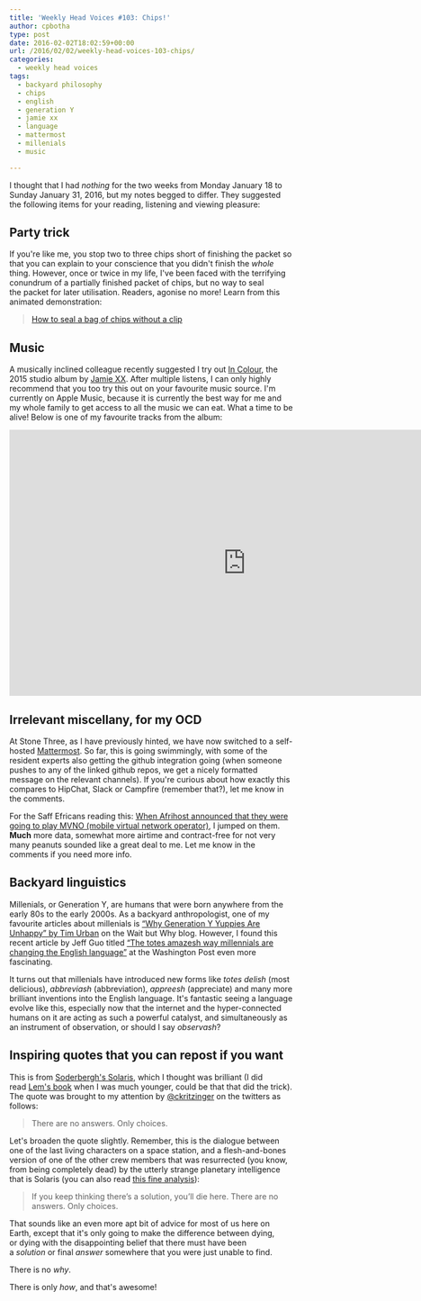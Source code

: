 ```yaml
---
title: 'Weekly Head Voices #103: Chips!'
author: cpbotha
type: post
date: 2016-02-02T18:02:59+00:00
url: /2016/02/02/weekly-head-voices-103-chips/
categories:
  - weekly head voices
tags:
  - backyard philosophy
  - chips
  - english
  - generation Y
  - jamie xx
  - language
  - mattermost
  - millenials
  - music

---
```

I thought that I had _nothing_ for the two weeks from Monday January 18 to Sunday January 31, 2016, but my notes begged to differ. They suggested the following items for your reading, listening and viewing pleasure:

## Party trick

If you're like me, you stop two to three chips short of finishing the packet so that you can explain to your conscience that you didn't finish the _whole_ thing. However, once or twice in my life, I've been faced with the terrifying conundrum of a partially finished packet of chips, but no way to seal the packet for later utilisation. Readers, agonise no more! Learn from this animated demonstration:

<blockquote class="imgur-embed-pub" data-id="ZZwR7cQ" lang="en"><a href="//imgur.com/ZZwR7cQ">How to seal a bag of chips without a clip</a></blockquote><script async="" charset="utf-8" src="//s.imgur.com/min/embed.js"></script>

## Music

A musically inclined colleague recently suggested I try out [In Colour][1], the 2015 studio album by [Jamie XX][2]. After multiple listens, I can only highly recommend that you too try this out on your favourite music source. I'm currently on Apple Music, because it is currently the best way for me and my whole family to get access to all the music we can eat. What a time to be alive! Below is one of my favourite tracks from the album:

<div class="jetpack-video-wrapper">
<span class="embed-youtube" style="text-align:center; display: block;"><iframe allowfullscreen="true" class="youtube-player" height="473" src="https://www.youtube.com/embed/cumIVrQN5QM?version=3&amp;rel=1&amp;fs=1&amp;autohide=2&amp;showsearch=0&amp;showinfo=1&amp;iv_load_policy=1&amp;wmode=transparent" style="border:0;" type="text/html" width="840"></iframe></span>
</div>

## Irrelevant miscellany, for my OCD

At Stone Three, as I have previously hinted, we have now switched to a self-hosted [Mattermost][3]. So far, this is going swimmingly, with some of the resident experts also getting the github integration going (when someone pushes to any of the linked github repos, we get a nicely formatted message on the relevant channels). If you're curious about how exactly this compares to HipChat, Slack or Campfire (remember that?), let me know in the comments.

For the Saff Efricans reading this: [When Afrihost announced that they were going to play MVNO (mobile virtual network operator)][4], I jumped on them. **Much** more data, somewhat more airtime and contract-free for not very many peanuts sounded like a great deal to me. Let me know in the comments if you need more info.

## Backyard linguistics

Millenials, or Generation Y, are humans that were born anywhere from the early 80s to the early 2000s. As a backyard anthropologist, one of my favourite articles about millenials is [“Why Generation Y Yuppies Are Unhappy” by Tim Urban][5] on the Wait but Why blog. However, I found this recent article by Jeff Guo titled [“The totes amazesh way millennials are changing the English language”][6] at the Washington Post even more fascinating.

It turns out that millenials have introduced new forms like _totes delish_ (most delicious), _abbreviash_ (abbreviation), _appreesh_ (appreciate) and many more brilliant inventions into the English language. It's fantastic seeing a language evolve like this, especially now that the internet and the hyper-connected humans on it are acting as such a powerful catalyst, and simultaneously as an instrument of observation, or should I say _observash_?

## Inspiring quotes that you can repost if you want

This is from [Soderbergh's Solaris][7], which I thought was brilliant (I did read [Lem's book][8] when I was much younger, could be that that did the trick). The quote was brought to my attention by [@ckritzinger][9] on the twitters as follows:

> There are no answers. Only choices.

Let's broaden the quote slightly. Remember, this is the dialogue between one of the last living characters on a space station, and a flesh-and-bones version of one of the other crew members that was resurrected (you know, from being completely dead) by the utterly strange planetary intelligence that is Solaris (you can also read [this fine analysis][10]):

> If you keep thinking there’s a solution, you’ll die here. There are no answers. Only choices.

That sounds like an even more apt bit of advice for most of us here on Earth, except that it's only going to make the difference between dying, or dying with the disappointing belief that there must have been a _solution_ or final _answer_ somewhere that you were just unable to find.

There is no _why_.

There is only _how_, and that's awesome!

 [1]: http://pitchfork.com/reviews/albums/20458-in-colour/
 [2]: http://www.jamiexx.com/#order
 [3]: http://www.mattermost.org/
 [4]: http://www.afrihost.com/landing/mobile/
 [5]: http://waitbutwhy.com/2013/09/why-generation-y-yuppies-are-unhappy.html
 [6]: https://www.washingtonpost.com/news/wonk/wp/2016/01/13/the-totes-amazesh-way-millennials-are-changing-the-english-language/
 [7]: http://www.imdb.com/title/tt0307479/?ref_=fn_al_tt_1
 [8]: https://en.wikipedia.org/wiki/Solaris_(novel)
 [9]: https://twitter.com/ckritzinger
 [10]: http://www.rifters.com/crawl/?p=5566
